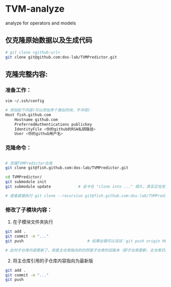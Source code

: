 # TVM-analyze
analyze for operators and models

## 仅克隆原始数据以及生成代码

```bash
# git clone <github:url>
git clone git@github.com:dos-lab/TVMPredictor.git
```

## 克隆完整内容:

### 准备工作：

``` bash
vim ~/.ssh/config

# 添加如下内容(可以添加多个类似的块，不冲突)
Host fish.github.com
    Hostname github.com
    PreferredAuthentications publickey
    IdentityFile <你的github的RSA私钥路径>
    User <你的github用户名>
```

### 克隆命令：

```bash

# 克隆TVMPredictor仓库
git clone git@fish.github.com:dos-lab/TVMPredictor.git

cd TVMPredictor/
git submodule init
git submodule update            # 会卡在 "clone into ..." 很久，其实正在处理

# 或者直接执行 git clone --recursive git@fish.github.com:dos-lab/TVMPredictor.git
```


### 修改了子模块内容：
1. 在子模块文件夹执行

```bash
git add .
git commit -m "..."
git push                            # 如果出错可以试试：git push origin HEAD:分支名

# 此时子仓库内容更新了，但是主仓库指向的仍然是子仓库的旧版本（即子仓库更新，主仓库仍旧会保持不变）
```

2. 将主仓库引用的子仓库内容指向为最新版

```bash
git add .
git commit -m "..."
git push
```